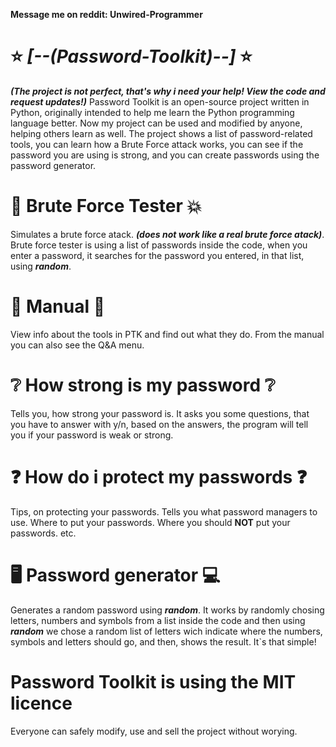 ****Message me on reddit: Unwired-Programmer****
# ⭐ *[--(Password-Toolkit)--]* ⭐
***(The project is not perfect, that's why i need your help! View the code and request updates!)***
Password Toolkit is an open-source project written in Python, originally intended to help me learn the Python programming language better. Now my project can be used and modified by anyone, helping others learn as well.
The project shows a list of password-related tools, you can learn how a Brute Force attack works, you can see if the password you are using is strong, and you can create passwords using the password generator.


# 👊 Brute Force Tester 💥
Simulates a brute force atack. ***(does not work like a real brute force atack)***.
Brute force tester is using a list of passwords inside the code, when you enter a password, it searches for the password you entered, in that list, using ***random***.

# 📘 Manual 📖
View info about the tools in PTK and find out what they do.
From the manual you can also see the Q&A menu.

# ❔ How strong is my password ❔
Tells you, how strong your password is.
It asks you some questions, that you have to answer with y/n, based on the answers, the program will tell you if your password is weak or strong.

# ❓ How do i protect my passwords ❓
Tips, on protecting your passwords.
Tells you what password managers to use.
Where to put your passwords.
Where you should **NOT** put your passwords.
etc.

# 🖥️ Password generator 💻
Generates a random password using ***random***.
It works by randomly chosing letters, numbers and symbols from a list inside the code and then using ***random*** we chose a random list of letters wich indicate where the numbers, symbols and letters should go, and then, shows the result. It`s that simple!




# Password Toolkit is using the MIT licence
Everyone can safely modify, use and sell the project without worying.





